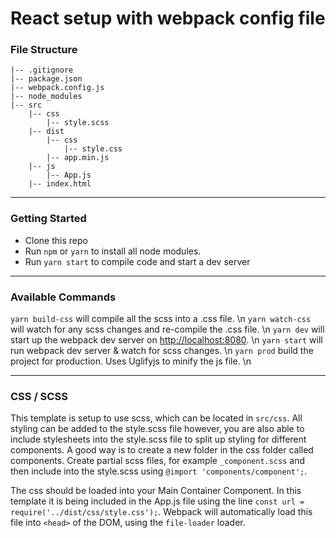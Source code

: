 # React setup with webpack config file

### File Structure

```
|-- .gitignore
|-- package.json
|-- webpack.config.js
|-- node_modules
|-- src
    |-- css
        |-- style.scss
    |-- dist
        |-- css
            |-- style.css
        |-- app.min.js
    |-- js
        |-- App.js
    |-- index.html
```

* * *

### Getting Started

* Clone this repo
* Run `npm` or `yarn` to install all node modules.
* Run `yarn start` to compile code and start a dev server

* * *

### Available Commands

`yarn build-css` will compile all the scss into a .css file. \n
`yarn watch-css` will watch for any scss changes and re-compile the .css file. \n
`yarn dev` will start up the webpack dev server on <http://localhost:8080>. \n
`yarn start` will run webpack dev server & watch for scss changes. \n
`yarn prod` build the project for production. Uses Uglifyjs to minify the js file. \n

* * *

### CSS / SCSS

This template is setup to use scss, which can be located in `src/css`. All styling can be added to the style.scss file however, you are also able to include stylesheets into the style.scss file to split up styling for different components. A good way is to create a new folder in the css folder called components. Create partial scss files, for example `_component.scss` and then include into the style.scss using `@import 'components/component';`.

The css should be loaded into your Main Container Component. In this template it is being included in the App.js file using the line `const url = require('../dist/css/style.css');`. Webpack will automatically load this file into `<head>` of the DOM, using the `file-loader` loader.
